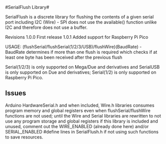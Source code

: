 #SerialFlush Library#

SerialFlush is a discrete library for flushing the contents of a given serial port including I2C (Wire) - SPI does not use the available() function unlike I2C and therefore does not use a buffer.

Revisions
1.0.0	First release
1.0.1	Added support for Raspberry Pi Pico

USAGE:
(flushSerial/flushSerial(1/2/3/USB)/flushWire)(BaudRate) - BaudRate determines if more than one flush is required which checks if at least one byte has been received after the previous flush

Serial(1/2/3) is only supported on Mega/Due and derivatives and SerialUSB is only supported on Due and derivatives; Serial(1/2) is only supported on Raspberry Pi Pico.

## Issues

Arduino HardwareSerial.h and when included, Wire.h libraries consumes program memory and global registers even when flushSerial/flushWire functions are not used; until the Wire and Serial libraries are rewritten to not use any program storage and global registers if this library is included and unused, comment out the WIRE_ENABLED (already done here) and/or SERIAL_ENABLED #define lines in SerialFlush.h if not using such functions to save resources.